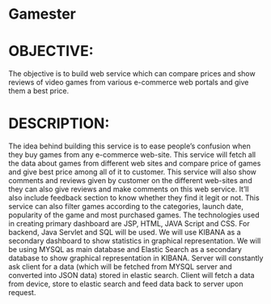 # Gamester

# OBJECTIVE: </br>
The objective is to build web service which can compare prices and show reviews of video games from various e-commerce web portals and give them a best price.

# DESCRIPTION: </br>
The idea behind building this service is to ease people’s confusion when they buy games from any e-commerce web-site. This service will fetch all the data about games from different web sites and compare price of games and give best price among all of it to customer. This service will also show comments and reviews given by customer on the different web-sites and they can also give reviews and make comments on this web service. It’ll also include feedback section to know whether they find it legit or not. This service can also filter games according to the categories, launch date, popularity of the game and most purchased games. The technologies used in creating primary dashboard are JSP, HTML, JAVA Script and CSS. For backend, Java Servlet and SQL will be used. We will use KIBANA as a secondary dashboard to show statistics in graphical representation. We will be using MYSQL as main database and Elastic Search as a secondary database to show graphical representation in KIBANA. Server will constantly ask client for a data (which will be fetched from MYSQL server and converted into JSON data) stored in elastic search. Client will fetch a data from device, store to elastic search and feed data back to server upon request.  


 
